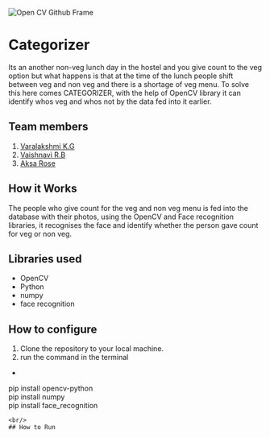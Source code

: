 ![Open CV Github Frame](https://github.com/TH-Activities/saturday-hack-night-template/assets/90635335/78554b37-32b2-4488-a10c-5c68098d7776)



# Categorizer
Its an another non-veg lunch day in the hostel and you give count to the veg option but what happens is that at the time of the lunch people shift between veg and non veg and there is a shortage of veg menu. To solve this here comes CATEGORIZER, with the help of OpenCV library it can identify whos veg and whos not by the data fed into it earlier.
## Team members
1. [Varalakshmi K.G](https://github.com/Varalakshmi2354)
2. [Vaishnavi R.B](https://github.com/TH-Activities/saturday-hack-night-template)
3. [Aksa Rose](https://github.com/AksaRose)

## How it Works
The people who give count for the veg and non veg menu is fed into the database with their photos, using the OpenCV and Face recognition libraries, it recognises the face and identify whether the person gave count for veg or non veg.
## Libraries used
* OpenCV
* Python
* numpy
* face recognition


## How to configure
1. Clone the repository to your local machine.
2. run the command in the terminal

*   ```sh
pip install opencv-python <br/>
pip install numpy </br>
pip install face_recognition
  ```
<br/>
## How to Run
